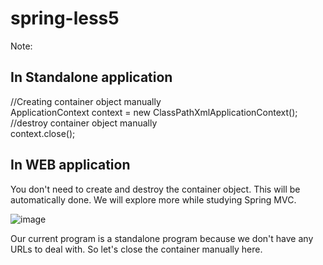# spring-less5
Note:
## In Standalone application
//Creating container object manually<br>
ApplicationContext context = new ClassPathXmlApplicationContext();
//destroy container object manually<br>
context.close();

## In WEB application
You don't need to create and destroy the container object. This will be automatically done. We will explore more while studying Spring MVC.

![image](https://github.com/AyaElsayed1221/spring-less5/assets/101202928/534fa8ed-0947-417e-a996-8c07b70d50ff)

Our current program is a standalone program because we don't have any URLs to deal with. So let's close the container manually here.
